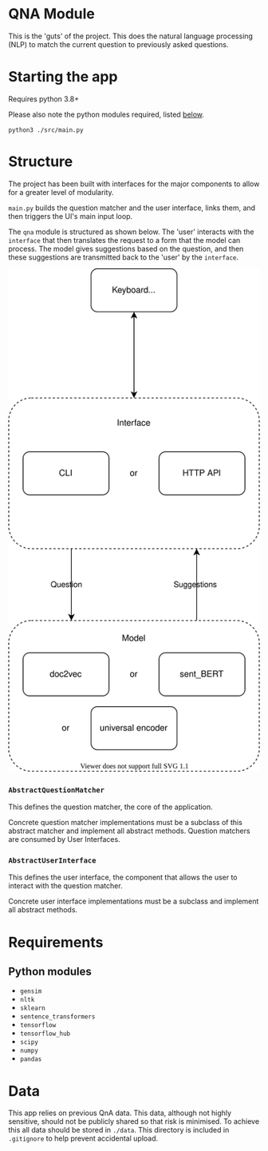 # QNA Module

This is the 'guts' of the project. This does the natural language processing (NLP) to match the current question to previously asked questions.

# Starting the app

Requires python 3.8+

Please also note the python modules required, listed [below](#requirements).

```
python3 ./src/main.py
```

# Structure

The project has been built with interfaces for the major components to allow for a greater level of modularity.

`main.py` builds the question matcher and the user interface, links them, and then triggers the UI's main input loop.

The `qna` module is structured as shown below. The 'user' interacts with the `interface` that then translates the request to a form that the model can process. The model gives suggestions based on the question, and then these suggestions are transmitted  back to the 'user' by the `interface`.

![Architecture](../docs/diagrams/qnaarchitecture.drawio.svg)

### `AbstractQuestionMatcher`

This defines the question matcher, the core of the application.

Concrete question matcher implementations must be a subclass of this abstract matcher and implement all abstract methods. Question matchers are consumed by User Interfaces.

### `AbstractUserInterface`

This defines the user interface, the component that allows the user to interact with the question matcher.

Concrete user interface implementations must be a subclass and implement all abstract methods.

# Requirements

## Python modules

* `gensim`
* `nltk`
* `sklearn`
* `sentence_transformers`
* `tensorflow`
* `tensorflow_hub`
* `scipy`
* `numpy`
* `pandas`

# Data

This app relies on previous QnA data. This data, although not highly sensitive, should not be publicly shared so that risk is minimised. To achieve this all data should be stored in `./data`. This directory is included in `.gitignore` to help prevent accidental upload.